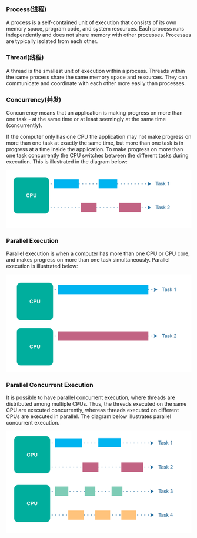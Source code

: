 ### Process(进程)

A process is a self-contained unit of execution that consists of its own memory space, program code, and system resources. Each process runs independently and does not share memory with other processes. Processes are typically isolated from each other.

### Thread(线程)

A thread is the smallest unit of execution within a process. Threads within the same process share the same memory space and resources. They can communicate and coordinate with each other more easily than processes.

### Concurrency(并发)

Concurrency means that an application is making progress on more than one task - at the same time or at least seemingly at the same time (concurrently).

If the computer only has one CPU the application may not make progress on more than one task at exactly the same time, but more than one task is in progress at a time inside the application. To make progress on more than one task concurrently the CPU switches between the different tasks during execution. This is illustrated in the diagram below:

<img src="../img/并发.png">

### Parallel Execution

Parallel execution is when a computer has more than one CPU or CPU core, and makes progress on more than one task simultaneously. Parallel execution is illustrated below:

<img src="../img/并行执行.png">

### Parallel Concurrent Execution

It is possible to have parallel concurrent execution, where threads are distributed among multiple CPUs. Thus, the threads executed on the same CPU are executed concurrently, whereas threads executed on different CPUs are executed in parallel. The diagram below illustrates parallel concurrent execution.

<img src="../img/并行并发执行.png">